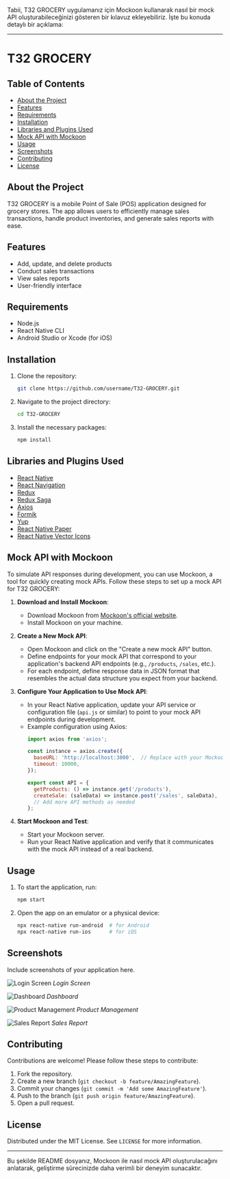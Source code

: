 Tabii, T32 GROCERY uygulamanız için Mockoon kullanarak nasıl bir mock API oluşturabileceğinizi gösteren bir kılavuz ekleyebiliriz. İşte bu konuda detaylı bir açıklama:

---

# T32 GROCERY

## Table of Contents
- [About the Project](#about-the-project)
- [Features](#features)
- [Requirements](#requirements)
- [Installation](#installation)
- [Libraries and Plugins Used](#libraries-and-plugins-used)
- [Mock API with Mockoon](#mock-api-with-mockoon)
- [Usage](#usage)
- [Screenshots](#screenshots)
- [Contributing](#contributing)
- [License](#license)

## About the Project
T32 GROCERY is a mobile Point of Sale (POS) application designed for grocery stores. The app allows users to efficiently manage sales transactions, handle product inventories, and generate sales reports with ease.

## Features
- Add, update, and delete products
- Conduct sales transactions
- View sales reports
- User-friendly interface

## Requirements
- Node.js
- React Native CLI
- Android Studio or Xcode (for iOS)

## Installation
1. Clone the repository:
    ```bash
    git clone https://github.com/username/T32-GROCERY.git
    ```
2. Navigate to the project directory:
    ```bash
    cd T32-GROCERY
    ```
3. Install the necessary packages:
    ```bash
    npm install
    ```

## Libraries and Plugins Used
- [React Native](https://reactnative.dev/)
- [React Navigation](https://reactnavigation.org/)
- [Redux](https://redux.js.org/)
- [Redux Saga](https://redux-saga.js.org/)
- [Axios](https://axios-http.com/)
- [Formik](https://formik.org/)
- [Yup](https://github.com/jquense/yup)
- [React Native Paper](https://callstack.github.io/react-native-paper/)
- [React Native Vector Icons](https://github.com/oblador/react-native-vector-icons)

## Mock API with Mockoon
To simulate API responses during development, you can use Mockoon, a tool for quickly creating mock APIs. Follow these steps to set up a mock API for T32 GROCERY:

1. **Download and Install Mockoon**:
   - Download Mockoon from [Mockoon's official website](https://mockoon.com/).
   - Install Mockoon on your machine.

2. **Create a New Mock API**:
   - Open Mockoon and click on the "Create a new mock API" button.
   - Define endpoints for your mock API that correspond to your application's backend API endpoints (e.g., `/products`, `/sales`, etc.).
   - For each endpoint, define response data in JSON format that resembles the actual data structure you expect from your backend.

3. **Configure Your Application to Use Mock API**:
   - In your React Native application, update your API service or configuration file (`api.js` or similar) to point to your mock API endpoints during development.
   - Example configuration using Axios:
     ```javascript
     import axios from 'axios';

     const instance = axios.create({
       baseURL: 'http://localhost:3000',  // Replace with your Mockoon server URL
       timeout: 10000,
     });

     export const API = {
       getProducts: () => instance.get('/products'),
       createSale: (saleData) => instance.post('/sales', saleData),
       // Add more API methods as needed
     };
     ```

4. **Start Mockoon and Test**:
   - Start your Mockoon server.
   - Run your React Native application and verify that it communicates with the mock API instead of a real backend.

## Usage
1. To start the application, run:
    ```bash
    npm start
    ```
2. Open the app on an emulator or a physical device:
    ```bash
    npx react-native run-android  # for Android
    npx react-native run-ios      # for iOS
    ```

## Screenshots
Include screenshots of your application here.

![Login Screen](path/to/login-screen.png)
*Login Screen*

![Dashboard](path/to/dashboard.png)
*Dashboard*

![Product Management](path/to/product-management.png)
*Product Management*

![Sales Report](path/to/sales-report.png)
*Sales Report*

## Contributing
Contributions are welcome! Please follow these steps to contribute:
1. Fork the repository.
2. Create a new branch (`git checkout -b feature/AmazingFeature`).
3. Commit your changes (`git commit -m 'Add some AmazingFeature'`).
4. Push to the branch (`git push origin feature/AmazingFeature`).
5. Open a pull request.

## License
Distributed under the MIT License. See `LICENSE` for more information.

---

Bu şekilde README dosyanız, Mockoon ile nasıl mock API oluşturulacağını anlatarak, geliştirme sürecinizde daha verimli bir deneyim sunacaktır.